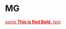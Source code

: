 # MG
[<span style="color:red">some **This is Red Bold.** text</span>](https://hackmd.io/@mengguo/HJkfBaYRH)

